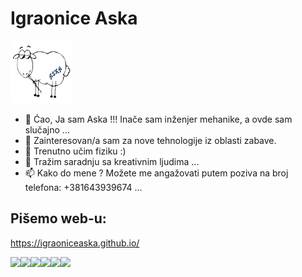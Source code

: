 # Igraonice Aska

<img src="https://github.com/igraoniceaska/igraoniceaska/blob/main/aska.png" width="100" height="auto" />

- 👋 Ćao, Ja sam Aska !!! Inače sam inženjer mehanike, a ovde sam slučajno ...
- 👀 Zainteresovan/a sam za nove tehnologije iz oblasti zabave.
- 🌱 Trenutno učim fiziku :) 
- 💞️ Tražim saradnju sa kreativnim ljudima ...
- 📫 Kako do mene ? Možete me angažovati putem poziva na broj telefona: +381643939674 ...

## Pišemo web-u:

https://igraoniceaska.github.io/

<img src="https://img.shields.io/badge/HTML-239120?style=for-the-badge&logo=html5&logoColor=white"/><img src="https://img.shields.io/badge/HTML5-E34F26?style=for-the-badge&logo=html5&logoColor=white"/><img src="https://img.shields.io/badge/CSS-239120?&style=for-the-badge&logo=css3&logoColor=white"/><img src="https://img.shields.io/badge/CSS3-1572B6?style=for-the-badge&logo=css3&logoColor=white"/><img src="https://img.shields.io/badge/JavaScript-323330?style=for-the-badge&logo=javascript&logoColor=F7DF1E"/><img src="https://img.shields.io/badge/jQuery-0769AD?style=for-the-badge&logo=jquery&logoColor=white" />




